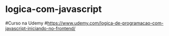 # logica-com-javascript

#Curso na Udemy
#https://www.udemy.com/logica-de-programacao-com-javascript-iniciando-no-frontend/
